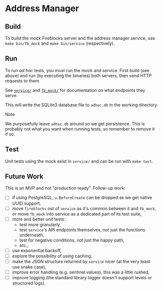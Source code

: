 # Address Manager

## Build

To build the mock Fireblocks server and the address manager service, use `make bin/fb_mock` and `make bin/service` (respectively).

## Run

To run _ad hoc_ tests, you must run the mock and service. First build (see above) and run (by executing the binaries) both servers, then send HTTP requests to them.

See [`service/`](service/) and [`fb_mock/`](fb_mock/) for documentation on what endpoints they serve.

This will write the SQLite3 database file to `adhoc.db` in the working directory.

> [!NOTE]
> We purposefully leave `adhoc.db` around so we get persistence. This is probably not what you want when running tests, so remember to remove it if so.

## Test

Unit tests using the mock exist in `service/` and can be run with `make test`.

## Future Work

This is an MVP and not "production ready". Follow-up work:

* [ ] if using PostgreSQL, `u.BeforeCreate` can be dropped as we get native UUID support,
* [ ] move `fireblocks` out of `service` as it's common between it and `fb_mock`, _or_ move `fb_mock` into service as a dedicated part of its test suite,
* [ ] more and better unit tests:
  * test more granularly,
  * test `service`'s API endpoints themselves, not just the functions underneath,
  * test for negative conditions, not just the happy path,
  * etc.,
* [ ] use exponential backoff,
* [ ] explore the possibility of using caching,
* [ ] make the JSON structure returned by `service` nicer (at the very least use snake case),
* [ ] improve error handling (e.g. sentinel values), this was a little rushed,
* [ ] improve logging (the standard library logger doesn't support levels or structured logs).
